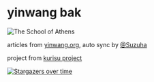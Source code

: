 # yinwang bak

![The School of Athens](https://upload.wikimedia.org/wikipedia/commons/thumb/4/49/%22The_School_of_Athens%22_by_Raffaello_Sanzio_da_Urbino.jpg/1280px-%22The_School_of_Athens%22_by_Raffaello_Sanzio_da_Urbino.jpg)

articles from [yinwang.org](http://yinwang.org), auto sync by [@Suzuha](https://github.com/Kurisu-A)

project from [kurisu project](https://kuricat.com/project)


[![Stargazers over time](https://starchart.cc/Kuri-su/yinwang.bak.svg)](https://starchart.cc/Kuri-su/yinwang.bak)
